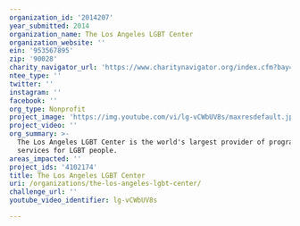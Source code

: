 ```yaml
---
organization_id: '2014207'
year_submitted: 2014
organization_name: The Los Angeles LGBT Center
organization_website: ''
ein: '953567895'
zip: '90028'
charity_navigator_url: 'https://www.charitynavigator.org/index.cfm?bay=search.profile&ein=953567895'
ntee_type: ''
twitter: ''
instagram: ''
facebook: ''
org_type: Nonprofit
project_image: 'https://img.youtube.com/vi/lg-vCWbUV8s/maxresdefault.jpg'
project_video: ''
org_summary: >-
  The Los Angeles LGBT Center is the world's largest provider of programs and
  services for LGBT people.
areas_impacted: ''
project_ids: '4102174'
title: The Los Angeles LGBT Center
uri: /organizations/the-los-angeles-lgbt-center/
challenge_url: ''
youtube_video_identifier: lg-vCWbUV8s

---
```

